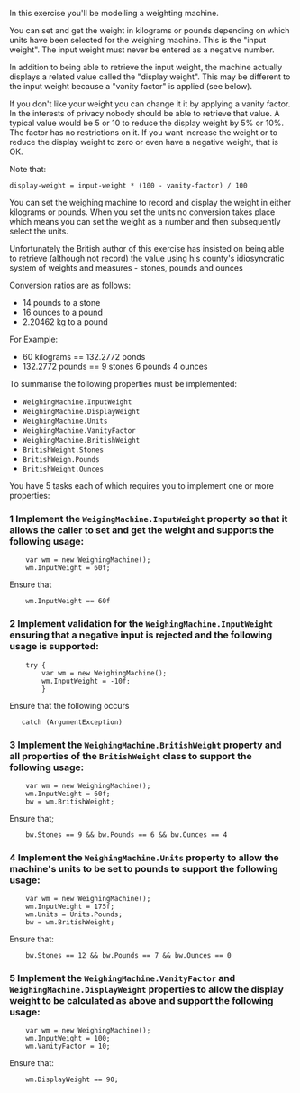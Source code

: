 In this exercise you'll be modelling a weighting machine.

You can set and get the weight in kilograms or pounds depending on which units have been selected for
the weighing machine.   This is the "input weight".  The input weight must never
be entered as a negative number.

In addition to being able to retrieve the input weight, 
the machine actually displays a related value called the "display weight".
This may be different to the input weight because a "vanity factor" is
applied (see below).

If you don't like your weight you can change it it by applying a vanity factor.  
In the interests of privacy nobody should be able to retrieve that value.
A typical value would be 5 or 10 to reduce the display weight by 5% or 10%.
The factor has no restrictions on it.  If you want increase the weight or
to reduce the display weight to zero or even have a negative weight, that is OK. 

Note that:
```
display-weight = input-weight * (100 - vanity-factor) / 100
```

You can set the weighing machine to record and display the weight in either
kilograms or pounds.  When you set the units no conversion takes place
which means you can set the weight as a number and then subsequently
select the units.

Unfortunately the British author of this exercise has insisted on being able to
retrieve (although not record) the value using his county's idiosyncratic system of
weights and measures - stones, pounds and ounces

Conversion ratios are as follows:
- 14 pounds to a stone
- 16 ounces to a pound
- 2.20462 kg to a pound

For Example:
- 60 kilograms == 132.2772 ponds
- 132.2772 pounds == 9 stones 6 pounds 4 ounces

To summarise the following properties must be implemented:
- `WeighingMachine.InputWeight`
- `WeighingMachine.DisplayWeight`
- `WeighingMachine.Units`
- `WeighingMachine.VanityFactor`
- `WeighingMachine.BritishWeight`
- `BritishWeight.Stones`
- `BritishWeigh.Pounds`
- `BritishWeight.Ounces`

You have 5 tasks each of which requires you to implement one or
more properties:

### 1 Implement the `WeigingMachine.InputWeight` property so that it allows the caller to set and get the weight and supports the following usage:
```
    var wm = new WeighingMachine();
    wm.InputWeight = 60f;
```
Ensure that
```
    wm.InputWeight == 60f
```

### 2 Implement validation for the `WeighingMachine.InputWeight` ensuring that a negative input is rejected and the following usage is supported:
```
    try {
        var wm = new WeighingMachine();
        wm.InputWeight = -10f;
        }
```
Ensure that the following occurs
```
   catch (ArgumentException) 

```

### 3 Implement the `WeighingMachine.BritishWeight` property and all properties of the `BritishWeight` class to support the following usage:
```
    var wm = new WeighingMachine();
    wm.InputWeight = 60f;
    bw = wm.BritishWeight;
```
Ensure that;
```
    bw.Stones == 9 && bw.Pounds == 6 && bw.Ounces == 4
```

### 4 Implement the `WeighingMachine.Units` property to allow the machine's units to be set to pounds to support the following usage:
```
    var wm = new WeighingMachine();
    wm.InputWeight = 175f;
    wm.Units = Units.Pounds;
    bw = wm.BritishWeight;
```
Ensure that:
```
    bw.Stones == 12 && bw.Pounds == 7 && bw.Ounces == 0

```

### 5 Implement the `WeighingMachine.VanityFactor` and `WeighingMachine.DisplayWeight` properties to allow the display weight to be calculated as above and support the following usage:
```
    var wm = new WeighingMachine();
    wm.InputWeight = 100;
    wm.VanityFactor = 10;
```
Ensure that:
```
    wm.DisplayWeight == 90;
```
